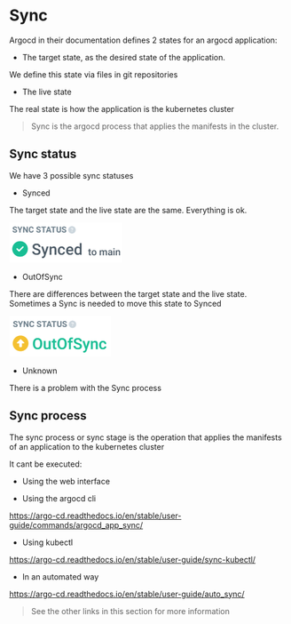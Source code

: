 # Sync

Argocd in their documentation defines 2 states for an argocd application:

- The target state, as the desired state of the application.

We define this state via files in git repositories

- The live state

The real state is how the application is the kubernetes cluster

> Sync is the argocd process that applies the manifests in the cluster.

## Sync status

We have 3 possible sync statuses

- Synced

The target state and the live state are the same. Everything is ok.

![alt text](../img/synced.png)

- OutOfSync

There are differences between the target state and the live state. Sometimes a Sync is needed to move this state to Synced

![alt text](../img/outofsync.png)

- Unknown

There is a problem with the Sync process

## Sync process

The sync process or sync stage is the operation that applies the manifests of an application to the kubernetes cluster

It cant be executed:

- Using the web interface

- Using the argocd cli

<https://argo-cd.readthedocs.io/en/stable/user-guide/commands/argocd_app_sync/>

- Using kubectl

<https://argo-cd.readthedocs.io/en/stable/user-guide/sync-kubectl/>

- In an automated way

<https://argo-cd.readthedocs.io/en/stable/user-guide/auto_sync/>

> See the other links in this section for more information
